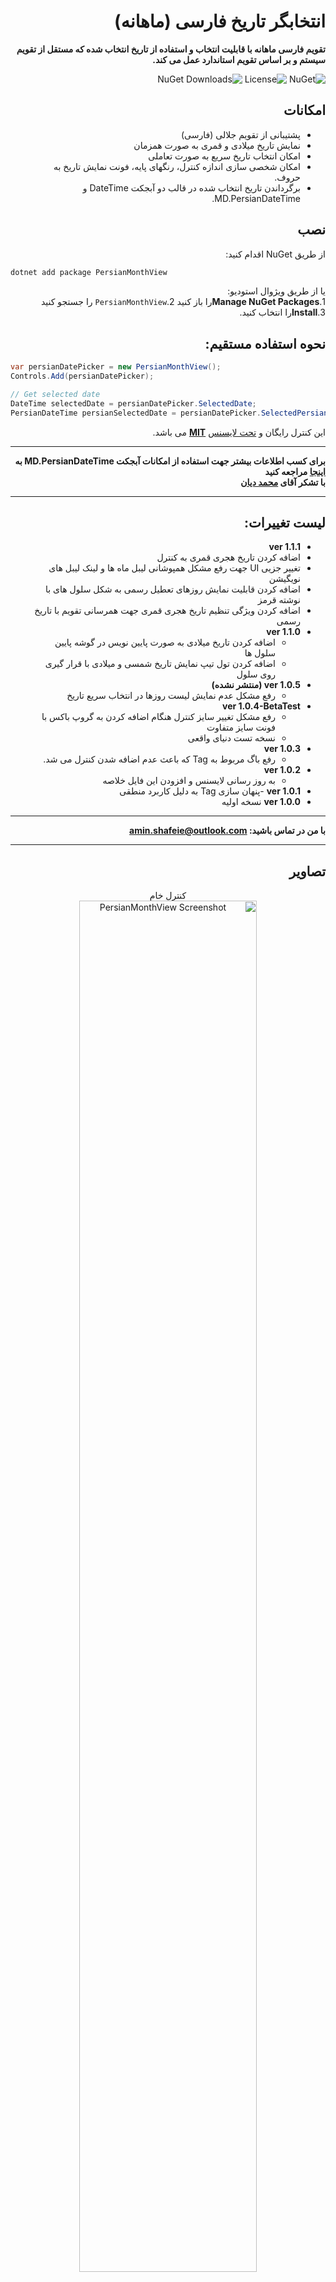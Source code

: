 <div dir="rtl">

# انتخابگر تاریخ فارسی (ماهانه)
**تقویم فارسی ماهانه با قابلیت انتخاب و استفاده از تاریخ انتخاب شده که مستقل از تقویم سیستم و بر اساس تقویم استاندارد عمل می کند.**

![NuGet](https://img.shields.io/nuget/v/PersianMonthView)
![License](https://img.shields.io/badge/WinForm_Control-%20c%23-darkgreen)
![NuGet Downloads](https://img.shields.io/nuget/dt/PersianMonthView?color=blue)

## امکانات
- پشتیبانی از تقویم جلالی (فارسی)
- نمایش تاریخ میلادی و قمری به صورت همزمان
- امکان انتخاب تاریخ سریع به صورت تعاملی
- امکان شخصی سازی اندازه کنترل، رنگهای پایه، فونت نمایش تاریخ به حروف.
- برگرداندن تاریخ انتخاب شده در قالب دو آبجکت DateTime و MD.PersianDateTime.


## نصب
  از طریق NuGet اقدام کنید:
<div dir="ltr">

```sh
dotnet add package PersianMonthView
```

</div>

  یا از طریق ویژوال استودیو:\
  1.**Manage NuGet Packages**را باز کنید
  2.`PersianMonthView` را جستجو کنید\
  3.**Install**را انتخاب کنید.
## نحوه استفاده مستقیم:
<div dir="ltr">

```csharp
var persianDatePicker = new PersianMonthView();
Controls.Add(persianDatePicker);

// Get selected date
DateTime selectedDate = persianDatePicker.SelectedDate;
PersianDateTime persianSelectedDate = persianDatePicker.SelectedPersianDate;
```
</div>

  این کنترل رایگان و [تحت لایسنس](./LICENSE.txt) **[MIT](https://en.wikipedia.org/wiki/MIT_License)** می باشد.
    
***
  **برای کسب اطلاعات بیشتر جهت استفاده از امکانات آبجکت MD.PersianDateTime به [اینجا](https://github.com/Mds92/MD.PersianDateTime) مراجعه کنید**\
  **با تشکر آقای [محمد دیان](https://github.com/Mds92)**
***

## لیست تغییرات:
- **ver 1.1.1**
- اضافه کردن تاریخ هجری قمری به کنترل 
- تغییر جزیی UI جهت رفع مشکل همپوشانی لیبل ماه ها و لینک لیبل های نویگیشن
- اضافه کردن قابلیت نمایش روزهای تعطیل رسمی به شکل سلول های با نوشته قرمز
- اضافه کردن ویژگی تنظیم تاریخ هجری قمری جهت همرسانی تقویم با تاریخ رسمی
- **ver 1.1.0**
	- اضافه کردن تاریخ میلادی به صورت پایین نویس در گوشه پایین سلول ها
	- اضافه کردن تول تیپ نمایش تاریخ شمسی و میلادی  با قرار گیری روی سلول
- **ver 1.0.5 (منتشر نشده)**
	- رفع مشکل عدم نمایش لیست روزها در انتخاب سریع تاریخ
- **ver 1.0.4-BetaTest**
	- رفع مشکل تغییر سایز کنترل هنگام اضافه کردن به گروپ باکس با فونت سایز متفاوت
	- نسخه تست دنیای واقعی
- **ver 1.0.3**
	- رفع باگ مربوط به Tag که باعث عدم اضافه شدن کنترل می شد.
- **ver 1.0.2**
	- به روز رسانی لایسنس و افزودن این فایل خلاصه
- **ver 1.0.1**
	-پنهان سازی Tag به دلیل کاربرد منطقی
- **ver 1.0.0**
	نسخه اولیه
***
**با من در تماس باشید:
[amin.shafeie@outlook.com](mailto:amin.shafeie@outlook.com)**

***

## تصاویر
<p align="center">
	 کنترل خام <br>
	<img src="./images/controlForm.png" alt="PersianMonthView Screenshot" width="75%">
</p>
<p align="center">
	 ویژگی های کنترل  <br>
	<img src="./images/Properties.png" alt="PersianMonthView Screenshot" width="75%">
</p>
<p align="center">
	تصویر ویژگی انتخاب سریع  <br>
	<img src="./images/QuickSelect.png" alt="PersianMonthView Screenshot" width="75%">
</p>

<p align="center">
	 نمونه اجرایی  <br>
	<img src="./images/Sample.png" alt="PersianMonthView Screenshot" width="75%">
</p>

# استفاده از رویداد Cell_Clicked_ مربوط به تصویر آخر
<div dir="ltr">

```csharp
private void persianMonthViewControl2_CellClicked(object sender, PersianMonthView.CellClickedEventArgs e)
        {
            textBox1.Text=e.PersianDate.ToShortDateString();
            textBox2.Text=e.GregorianDate.ToString("d",CultureInfo.InvariantCulture);
            textBox3.Text = e.PersianDate.GetLongMonthName;
            textBox4.Text=e.GregorianDate.ToString("MMM",CultureInfo.InvariantCulture);
            textBox5.Text=e.PersianDate.ToLongDateString();
            textBox6.Text=e.GregorianDate.ToString("f",CultureInfo.InvariantCulture);
        }
```
</div>

</div>

***
# PersianMonthView

**A Persian month view date picker (independent of system calendar and locale).**

## Features
- Supports **Persian calendar** (Jalali).
- Allows **quick date selection** with an interactive UI.
- Includes **year, month, and day selection popups**.

## Installation
Install via NuGet:
```sh
dotnet add package PersianMonthView
```
Or, using Visual Studio:
1. Open **Manage NuGet Packages**.
2. Search for `PersianMonthView`.
3. Click **Install**.

## Usage Example
``` 
csharp
var persianDatePicker = new PersianMonthView();
Controls.Add(persianDatePicker);

// Get selected date
DateTime selectedDate = persianDatePicker.SelectedDate;
PersianDateTime persianSelectedDate = persianDatePicker.SelectedPersianDate;
```
## 📋 Changelog
- ver 1.1.1
	- Added Lunar Hijri (Islamic) calendar to control
	- Change the UI to fix the problem of months label covering navigations link labels
	- Added the feature to show Holidays as red text cells (Bug due to Hijri difference)
	- Added a properties to adjust the Hijri Calendar and align with official date
- ver 1.1.0
	- Added Gregorian date as a subscript in the bottom corner of calendar cells
	- Added tooltip displaying both Persian and Gregorian dates on cell hover
- ver 1.0.5
	- Fixed issue where day list was not displayed in quick date selection
- ver 1.0.4-BetaTest
	- Fixed control size change when added to a GroupBox with different font size
	- Real-world test version
- ver 1.0.3
	- Fixed a bug where Tag prevented the control from being added
- ver 1.0.2
	- Updated license
	- Added this summary changelog
- ver 1.0.1
	- Tag hidden due to logical necessity
- ver 1.0.0
	- Initial release 

***

## License

This package is FREE and [licensed](./LICENSE.txt) under the **[MIT License](https://en.wikipedia.org/wiki/MIT_License)**.
***
**Thanks to [Mohammad Dayyan](https://github.com/Mds92)**\
**For more information on how to use PersianDateTime object features please refer [here](https://github.com/Mds92/MD.PersianDateTime)**

***
**Contact me at: [amin.shafeie@outlook.com](mailto:amin.shafeie@outlook.com)**
***
